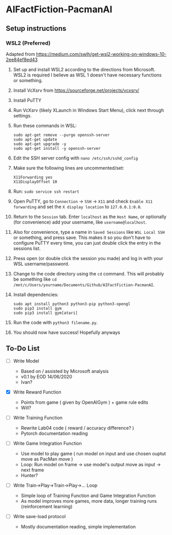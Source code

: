 # AIFactFiction-PacmanAI

## Setup instructions

### WSL2 (Preferred)

Adapted from https://medium.com/swlh/get-wsl2-working-on-windows-10-2ee84ef8ed43

1. Set up and install WSL2 according to the directions from Microsoft. WSL2 is required I believe as WSL 1 doesn't have necessary functions or something.

2. Install VcXsrv from https://sourceforge.net/projects/vcxsrv/

3. Install PuTTY

4. Run VcXsrv (likely XLaunch in Windows Start Menu), click next through settings. 

5. Run these commands in WSL: 
    ```
    sudo apt-get remove --purge openssh-server
    sudo apt-get update
    sudo apt-get upgrade -y
    sudo apt-get install -y openssh-server
    ```

6. Edit the SSH server config with `nano /etc/ssh/sshd_config`

7. Make sure the following lines are uncommented/set:
    ```
    X11Forwarding yes
    X11DisplayOffset 10
    ```

8. Run: `sudo service ssh restart`

9. Open PuTTY, go to `Connection` -> `SSH` -> `X11` and check `Enable X11 forwarding` and set the `X display location` to `127.0.0.1:0.0`.

10. Return to the `Session` tab. Enter `localhost` as the `Host Name`, or optionally (for convenience) add your username, like `username@localhost`.

11. Also for convenience, type a name in `Saved Sessions` like `WSL Local SSH` or something, and press save. This makes it so you don't have to configure PuTTY every time, you can just double click the entry in the sessions list. 

12. Press open (or double click the session you made) and log in with your WSL username/password.

13. Change to the code directory using the `cd` command. This will probably be something like `cd /mnt/c/Users/yourname/Documents/Github/AIFactFiction-PacmanAI`. 

14. Install dependencies:
    ```
    sudo apt install python3 python3-pip python3-opengl
    sudo pip3 install gym
    sudo pip3 install gym[atari]
    ```

15. Run the code with `python3 filename.py`.

16. You should now have success! Hopefully anyways

## To-Do List

- [ ] Write Model
  - Based on / assisted by Microsoft analysis  
  - v0.1 by EOD 14/06/2020
  - Ivan?
  
- [X] Write Reward Function
  - Points from game ( given by OpenAIGym ) + game rule edits
  - Will?
  
- [ ] Write Training Function
  - Rewrite Lab04 code ( reward / accuracy difference? )
  - Pytorch documentation reading
  
- [ ] Write Game Integration Function
  - Use model to play game ( run model on input and use chosen ouptut move as PacMan move )
  - Loop: Run model on frame -> use model's output move as input -> next frame
  - Hunter?
  
- [ ] Write Train->Play->Train->Play->... Loop
  - Simple loop of Training Function and Game Integration Function
  - As model improves more games, more data, longer training runs (reinforcement learning)
  
- [ ] Write save-load protocol
  - Mostly documentation reading, simple implementation
